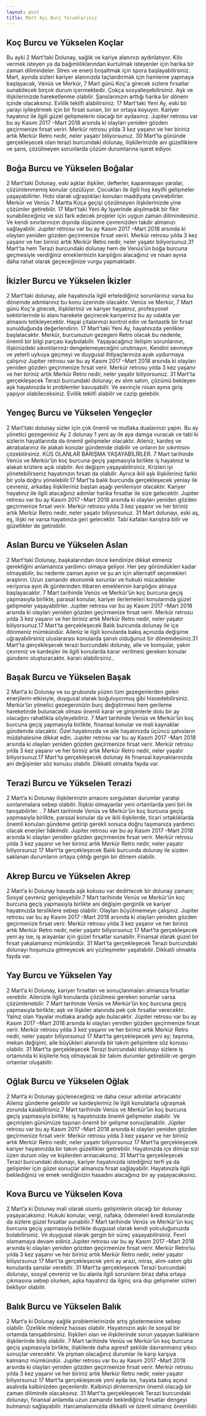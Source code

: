 ```yaml
---
layout: post
title: Mart Ayı Burç Yorumlarınız
---
```


## Koç Burcu ve Yükselen Koçlar

Bu ayki 2 Mart’taki Dolunay, sağlık ve kariye alanınızı aydınlatıyor. Kilo vermek isteyen ya da bağımlılıklarından kurtulmak isteyenler için harika bir zaman dilimindeler. Stres ve enerji boşaltmak için spora başlayabilirsiniz. Mart, ayında sizleri kariyer alanınızda taçlandırmak için hamleme yapmaya başlayacak, Venüs ve Merkür, 7 Mart günü Koç'a girecek sizlere fırsatlar sunabilecek birçok durum içermektedir. Çokça sosyalleşebilirsiniz. Aşk ve ilişkilerinizde hareketlenme olabilir. Şanslarınızın arttığı harika bir dönem içinde olacaksınız. Evlilik teklifi alabilirsiniz. 17 Mart'taki Yeni Ay, eski bir yarayı iyileştirmek için bir fırsat sunan, bir sır ortaya koyuyor. Kariyer hayatınız ile ilgili güzel gelişmelerin olacağı bir aydasınız. Jupiter retrosu var bu ay Kasım 2017 –Mart 2018 arsında ki olayları yeniden gözden geçirmenize fırsat veriri. Merkür retrosu yılda 3 kez yaşanır ve her biriniz artık Merkür Retro nedir, neler yaşatır biliyorsunuz. 30 Mart’ta gününde gerçekleşecek olan terazi burcundaki dolunay, ilişkilerinizde ani güzelliklere ve şans, çözülmeyen sorunlarda çözüm durumlarına işaret ediyor.

## Boğa Burcu ve Yükselen Boğalar

2 Mart’taki Dolunay, eski aşklar ilişkiler, defterler, kapanmayan yaralar, çözümlenmemiş konular çözülüyor. Çocukları ile ilgili hoş keyifli gelişmeler yaşayabilirler. Hobi olarak uğraştıkları konuları maddiyata çevirebilirler. Merkür ve Venüs 7 Martta Koça geçişi çözülmeyen ilişkilerinizde yine çözümler getirebilir. 17 Mart'taki Yeni Ay İşyerinde alışılmadık bir fikir sunabileceğiniz ve sizi fark edecek projeler için uygun zaman dilimindesiniz. Ve kendi sınırlarınızın dışında düşünme çevrenizden takdir almanızı sağlayabilir. Jupiter retrosu var bu ay Kasım 2017 –Mart 2018 arsında ki olayları yeniden gözden geçirmenize fırsat veriri. Merkür retrosu yılda 3 kez yaşanır ve her biriniz artık Merkür Retro nedir, neler yaşatır biliyorsunuz.31 Mart'ta hem Terazi burcundaki dolunay hem de Venüs’ün boğa burcuna geçmesiyle verdiğiniz emeklerinizin karşılığını alacağınız ve nisan ayına daha rahat olarak geçeceğinize vurgu yapmaktadır.

## İkizler Burcu ve Yükselen İkizler

2 Mart’taki dolunay, aile hayatınızla ilgili ertelediğiniz sorunlarınız varsa bu dönemde adımlarınız bu konu üzerinde olacaktır. Venüs ve Merkür, 7 Mart günü Koç'a girecek, ilişkileriniz ve kariyer hayatınız, profesyonel sektörlerinde ki alanı harekete geçirecek kariyeriniz bu ay odakta yer almasını tetikleyecektir. Hayal çitalarınızı kontrol edin ve fantastik bir fırsat sunulduğunda değerlendirin. 17 Mart'taki Yeni Ay, hayatınızda yenlikler başlatacaktır. Merkür, burcunuzun gezegeni Retro olacak bu nedenle, önemli bir bilgi parçası kaybolabilir. Yaşayacağınız iletişim sorunlarının, ilişkinizdeki sıkıntılarınızı dengelemeyeceğini unutmayın. Kendini sevmeye ve yeterli uykuya geçmeyi ve duygusal ihtiyaçlarınıza ayak uydurmaya çalışınız Jupiter retrosu var bu ay Kasım 2017 –Mart 2018 arsında ki olayları yeniden gözden geçirmenize fırsat verir. Merkür retrosu yılda 3 kez yaşanır ve her biriniz artık Merkür Retro nedir, neler yaşatır biliyorsunuz. 31 Mart'ta gerçekleşecek Terazi burcundaki dolunay; ev alım satım, çözümü bekleyen aşk hayatınızda ki problemler kavuşabilir. Ve sevinçle nisan ayına giriş yapıyor olabileceksiniz. Evlilik teklifi alabilir ve cazip gelebilir.

## Yengeç Burcu ve Yükselen Yengeçler

2 Mart’taki dolunay sizler için çok önemli ve mutlaka dualarınızı yapın. Bu ay yönetici gezegeniniz Ay 2 dolunay 1 yeni ay ile aya damga vuracak ve tabi ki sizlerin hayatlarında da önemli gelişmeler olacaktır. Aileniz, kardeş ve akrabalarınız ile alakalı konular gündemde olabilir ve onların bir sıkıntısını çözebilirsiniz. KÜS OLANLAR BARIŞMA YAŞAYABİLİRLER. 7 Mart tarihinde Venüs ve Merkür’ün koç burcuna geçiş yapmasıyla birlikte iş hayatınız le alakalı krizlere açık olabilir. Ani değişim yaşayabilirsiniz. Krizleri iyi yönetebilirseniz hayatınızın fırsatı da olabilir. Ayrıca ikili aşk ilişkileriniz farklı bir yola doğru yönelebilir.17 Mart'ta balık burcunda gerçekleşecek yeniay ile çevreniz, arkadaş ilişkileriniz baştan aşağı yenileniyor olacaktır. Kariyer hayatınız ile ilgili atacağınız adımlar harika fırsatlar ile size gelecektir. Jupiter retrosu var bu ay Kasım 2017 –Mart 2018 arsında ki olayları yeniden gözden geçirmenize fırsat verir. Merkür retrosu yılda 3 kez yaşanır ve her biriniz artık Merkür Retro nedir, neler yaşatır biliyorsunuz. 31 Mart dolunayı, eski aş, eş, ilişki ne varsa hayatınıza geri gelecektir. Tabi kafaları karıştıra bilir ve güzellikler de getirebilir.

## Aslan Burcu ve Yükselen Aslan

2 Mart’taki Dolunay, başkalarından önce kendinize dikkat etmeniz gerektiğini anlamanıza yardımcı olmaya geliyor. Her şey göründükleri kadar olmayabilir, bu nedenle zaman ayırın ve şu an için alternatif seçenekleri araştırın. Uzun zamandır ekonomik sorunlar ve hukuki mücadeleler veriyorsa ayın ilk günlerinden itibaren emeklerinin karşılığını almaya başlayacaktır. 7 Mart tarihinde Venüs ve Merkür’ün koç burcuna geçiş yapmasıyla birlikte, parasal konular, kariyer ilerlemeleri konularında güzel gelişmeler yaşayabilirler. Jupiter retrosu var bu ay Kasım 2017 –Mart 2018 arsında ki olayları yeniden gözden geçirmenize fırsat verir. Merkür retrosu yılda 3 kez yaşanır ve her biriniz artık Merkür Retro nedir, neler yaşatır biliyorsunuz.17 Mart'ta gerçekleşecek Balık burcunda dolunay ile içe dönmeniz mümkündür. Aileniz le ilgili konularda bakış açınızda değişime uğrayabilirsiniz uluslararası konularda şanslı olduğunuz bir dönemdesiniz.31 Mart'ta gerçekleşecek terazi burcundaki dolunay, aile ve komşular, yakın çevreniz ve kardeşler ile ilgili konularda karar verilmesi gereken konular gündemi oluşturacaktır. kararı alabilirsiniz..

## Başak Burcu ve Yükselen Başak

2 Mart’a ki Dolunay ve su grubunda yüzen tüm gezegenlerden gelen enerjilerin etkisiyle, duygusal olarak boğuluyormuş gibi hissedebilirsiniz. Merkür’ün yönetici gezegeninizin burç değiştirmesi hem gerileme hareketinde bulunacak olması önemli karar ve girişimlerle dolu bir ay olacağını rahatlıkla söyleyebiliriz. 7 Mart tarihinde Venüs ve Merkür’ün koç burcuna geçiş yapmasıyla birlikte, finansal konular ve mali kaynaklar gündemde olacaktır. Özel hayatınızda ve aile hayatınızda üçüncü şahısların müdahalesine dikkat edin. Jupiter retrosu var bu ay Kasım 2017 –Mart 2018 arsında ki olayları yeniden gözden geçirmenize fırsat verir. Merkür retrosu yılda 3 kez yaşanır ve her biriniz artık Merkür Retro nedir, neler yaşatır biliyorsunuz.17 Mart'ta gerçekleşecek dolunay ile finansal kaynaklarınızda ani değişimler söz konusu olabilir. Dikkatli olmakta fayda var.

## Terazi Burcu ve Yükselen Terazi

2 Mart’a ki Dolunay ilişkilerinizin amacını sorgulatan durumlar yaratıp sonlanmalara sebep olabilir. İlişkisi olmayanlar yeni ortamlarda yeni biri ile tanışabilirler. . 7 Mart tarihinde Venüs ve Merkür’ün koç burcuna geçiş yapmasıyla birlikte, parasal konular da ve ikili ilişkilerde, ticari ortaklıklarda önemli konuları gündeme getirip gerekli sonuca doğru taşımanıza yardımcı olacak enerjiler hâkimdir. Jupiter retrosu var bu ay Kasım 2017 –Mart 2018 arsında ki olayları yeniden gözden geçirmenize fırsat verir. Merkür retrosu yılda 3 kez yaşanır ve her biriniz artık Merkür Retro nedir, neler yaşatır biliyorsunuz 17 Mart'ta gerçekleşecek Balık burcunda dolunay ile sizden saklanan durumların ortaya çıktığı gergin bir dönem olabilir.

## Akrep Burcu ve Yükselen Akrep

2 Mart’a ki Dolunay havada aşk kokusu var dedirtecek bir dolunay zamanı; Sosyal çevreniz genişleyebilir.7 Mart tarihinde Venüs ve Merkür’ün koç burcuna geçiş yapmasıyla birlikte ani değişim gerginlik ve kariyer hayatınızda tersliklere sebep olabilir. Olayları büyütmemeye çalışınız. Jupiter retrosu var bu ay Kasım 2017 –Mart 2018 arsında ki olayları yeniden gözden geçirmenize fırsat verir. Merkür retrosu yılda 3 kez yaşanır ve her biriniz artık Merkür Retro nedir, neler yaşatır biliyorsunuz 17 Mart'ta gerçekleşecek yeni ay ise, iş arayanlar için güzel fırsatlar sunabilir. Finansal olarak güzel bir fırsat yakalamanız mümkündür. 31 Mart'ta gerçekleşecek Terazi burcundaki dolunayı hoşunuza gitmeyecek ani yüzleşmeler yaşatabilir. Dikkatli olmakta fayda var.

## Yay Burcu ve Yükselen Yay

2 Mart’a ki Dolunay, kariyer fırsatları ve sonuçlanmaları almanıza fırsatlar verebilir. Ailenizle ilgili konularda çözülmesi gereken sorunlar varsa çözümlenebilir. 7 Mart tarihinde Venüs ve Merkür’ün koç burcuna geçiş yapmasıyla birlikte; aşk ve ilişkiler alanında pek çok fırsatlar verecektir. Yalnız olan Yayalar mutlaka aradığı aşkı bulacaktır. Jüpiter retrosu var bu ay Kasım 2017 –Mart 2018 arsında ki olayları yeniden gözden geçirmenize fırsat verir. Merkür retrosu yılda 3 kez yaşanır ve her biriniz artık Merkür Retro nedir, neler yaşatır biliyorsunuz 17 Mart'ta gerçekleşecek yeni ay; taşınma, mekan değişimi, aile büyükleri alanında bir takım gelişimlere söz konusu olabilir. 31 Mart'ta gerçekleşecek Terazi burcundaki dolunayı sizlere iş ortamında ki kişilerle hoş olmayacak bir takım durumlar getirebilir.ve gergin ortamlar oluşabilir.

## Oğlak Burcu ve Yükselen Oğlak

2 Mart’a ki Dolunay güçleneceğiniz ve daha cesur adımlar artıracaktır Aileniz gündeme gelebilir ve kardeşleriniz ile ilgili konulalarla uğraşmak zorunda kalabilirsiniz.7 Mart tarihinde Venüs ve Merkür’ün koç burcuna geçiş yapmasıyla birlikte; iş hayatınızda önemli gelişmeler olabilir. Ve geçmişten günümüze taşınan önemli bir gelişme sonuçlanabilir. Jüpiter retrosu var bu ay Kasım 2017 –Mart 2018 arsında ki olayları yeniden gözden geçirmenize fırsat verir. Merkür retrosu yılda 3 kez yaşanır ve her biriniz artık Merkür Retro nedir, neler yaşatır biliyorsunuz 17 Mart'ta gerçekleşecek kariyer hayatınızda bir takım güzellikler getirebilir. Hayatınızda içe dönüp sizi üzen durum olay ve kişilerden arınacaksınız. 31 Mart'ta gerçekleşecek Terazi burcundaki dolunayı, kariyer hayatınızda istediğiniz terfi ya da gelişimler için güzel sonuçlar almanıza fırsat sağlayabilir. Hayatınızla ilgili beklediğiniz ve emek verdiğinizin hasadını alacağınız bir ay yaşayacaksınız.

## Kova Burcu ve Yükselen Kova

2 Mart’a ki Dolunay mali olarak olumlu gelişimlerin olacağı bir dolunay yaşayacaksınız. Hukuki konular, vergi, nafaka, ödemeleri kredi konularında da sizlere güzel fırsatlar sunabilir.7 Mart tarihinde Venüs ve Merkür’ün koç burcuna geçiş yapmasıyla birlikte duygusal olarak kendi yolculuğunuzda bulabilirsiniz. Ve duygusal olarak gergin bir süreç yaşayabilirsiniz. Fevri olamamaya devam ediniz.Jupiter retrosu var bu ay Kasım 2017 –Mart 2018 arsında ki olayları yeniden gözden geçirmenize fırsat verir. Merkür Retro’su yılda 3 kez yaşanır ve her biriniz artık Merkür Retro nedir, neler yaşatır biliyorsunuz 17 Mart'ta gerçekleşecek yeni ay arazi, miras, alım-satım gibi konularda şanslar verebilir. 31 Mart'ta gerçekleşecek Terazi burcundaki dolunayı, sosyal çevreniz ve bu alanla ilgili sorunların biraz daha ortaya çıkmasına sebep olurken, aşka hayatınız da ilginç sıra dışı gelişmeler sizleri bekliyor olabilir.

## Balık Burcu ve Yükselen Balık

2 Mart’a ki Dolunay sağlık problemlerinizde artış göstermesine sebep olabilir. Özelikle mideniz hassas olabilir. Hayatınızın aşkı ile sosyal bir ortamda tanışabilirsiniz. İlişkileri olan ve ilişkilerinde sorun yaşayan balıkların ilişkilerinde bitiş olabilir. 7 Mart tarihinde Venüs ve Merkür’ün koç burcuna geçiş yapmasıyla birlikte, ilişkilerde daha agresif şekilde davranmanız yıkıcı sonuçlar verecektir. Ve pişman olacağınız durumlar ile karşı karşıya kalmanız mümkündür. Jupiter retrosu var bu ay Kasım 2017 –Mart 2018 arsında ki olayları yeniden gözden geçirmenize fırsat verir. Merkür retrosu yılda 3 kez yaşanır ve her biriniz artık Merkür Retro nedir, neler yaşatır biliyorsunuz 17 Mart'ta gerçekleşecek yeni ayda ise, hayata bakış açınız asalında kalbinizden geçenlerdir. Kalbinizi dinlemenizin önemli olacağı bir zaman diliminde olacaksınız. 31 Mart'ta gerçekleşecek Terazi burcundaki dolunayı, finansal anlamda uzun zamandır beklediğiniz fırsatlar dengeyi bulmanızı sağlayabilir. Harcamalarınızda dikkatli ve özenli olmanız önemlidir.